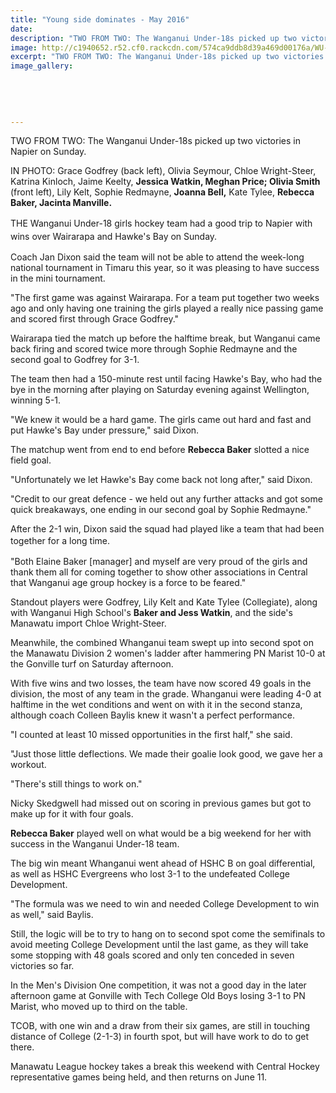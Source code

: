 ```yaml
---
title: "Young side dominates - May 2016"
date: 
description: "TWO FROM TWO: The Wanganui Under-18s picked up two victories in Napier on Sunday, Wanganui Chronicle article on 31/5/16..."
image: http://c1940652.r52.cf0.rackcdn.com/574ca9ddb8d39a469d00176a/WU-U18-girls-Hocket-in-Napier-29.5.16-Chron.jpg
excerpt: "TWO FROM TWO: The Wanganui Under-18s picked up two victories in Napier on Sunday, Wanganui Chronicle article on 31/5/16..."
image_gallery:
    
    
    
    
    
---
```


<p><span><span><span>TWO FROM TWO: The Wanganui Under-18s picked up two victories in Napier on Sunday.&nbsp;</span></span></span></p>
<p><span><span>IN PHOTO: Grace Godfrey (back left), Olivia Seymour, Chloe Wright-Steer, Katrina Kinloch, Jaime Keelty, <strong>Jessica Watkin, Meghan Price; Olivia Smith</strong> (front left), Lily Kelt, Sophie Redmayne, <strong>Joanna Bell,</strong> Kate Tylee, <strong>Rebecca Baker, Jacinta Manville.</strong></span></span></p>
<p><span style="line-height: 1.5;">THE Wanganui Under-18 girls hockey team had a good trip to Napier with wins over Wairarapa and Hawke's Bay on Sunday.</span></p>
<p>Coach Jan Dixon said the team will not be able to attend the week-long national tournament in Timaru this year, so it was pleasing to have success in the mini tournament.</p>
<p>"The first game was against Wairarapa. For a team put together two weeks ago and only having one training the girls played a really nice passing game and scored first through Grace Godfrey."</p>
<p>Wairarapa tied the match up before the halftime break, but Wanganui came back firing and scored twice more through Sophie Redmayne and the second goal to Godfrey for 3-1.</p>
<p>The team then had a 150-minute rest until facing Hawke's Bay, who had the bye in the morning after playing on Saturday evening against Wellington, winning 5-1.</p>
<p>"We knew it would be a hard game. The girls came out hard and fast and put Hawke's Bay under pressure," said Dixon.</p>
<p>The matchup went from end to end before <strong>Rebecca Baker</strong> slotted a nice field goal.</p>
<p>"Unfortunately we let Hawke's Bay come back not long after," said Dixon.</p>
<p>"Credit to our great defence - we held out any further attacks and got some quick breakaways, one ending in our second goal by Sophie Redmayne."</p>
<p>After the 2-1 win, Dixon said the squad had played like a team that had been together for a long time.<span style="line-height: 1.5;">&nbsp;</span><span style="line-height: 1.5;">&nbsp;</span></p>
<p>"Both Elaine Baker [manager] and myself are very proud of the girls and thank them all for coming together to show other associations in Central that Wanganui age group hockey is a force to be feared."</p>
<p>Standout players were Godfrey, Lily Kelt and Kate Tylee (Collegiate), along with Wanganui High School's <strong>Baker and Jess Watkin</strong>, and the side's Manawatu import Chloe Wright-Steer.</p>
<p>Meanwhile, the combined Whanganui team swept up into second spot on the Manawatu Division 2 women's ladder after hammering PN Marist 10-0 at the Gonville turf on Saturday afternoon.</p>
<p>With five wins and two losses, the team have now scored 49 goals in the division, the most of any team in the grade. Whanganui were leading 4-0 at halftime in the wet conditions and went on with it in the second stanza, although coach Colleen Baylis knew it wasn't a perfect performance.</p>
<p>"I counted at least 10 missed opportunities in the first half," she said.</p>
<p>"Just those little deflections. We made their goalie look good, we gave her a workout.</p>
<p>"There's still things to work on."</p>
<p>Nicky Skedgwell had missed out on scoring in previous games but got to make up for it with four goals.</p>
<p><strong>Rebecca Baker</strong> played well on what would be a big weekend for her with success in the Wanganui Under-18 team.</p>
<p>The big win meant Whanganui went ahead of HSHC B on goal differential, as well as HSHC Evergreens who lost 3-1 to the undefeated College Development.</p>
<p>"The formula was we need to win and needed College Development to win as well," said Baylis.</p>
<p>Still, the logic will be to try to hang on to second spot come the semifinals to avoid meeting College Development until the last game, as they will take some stopping with 48 goals scored and only ten conceded in seven victories so far.</p>
<p>In the Men's Division One competition, it was not a good day in the later afternoon game at Gonville with Tech College Old Boys losing 3-1 to PN Marist, who moved up to third on the table.</p>
<p>TCOB, with one win and a draw from their six games, are still in touching distance of College (2-1-3) in fourth spot, but will have work to do to get there.</p>
<p>Manawatu League hockey takes a break this weekend with Central Hockey representative games being held, and then returns on June 11.</p>

